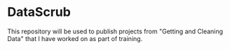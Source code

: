 # DataScrub
This repository will be used to publish projects from "Getting and Cleaning Data" that I have worked on as part of training.
